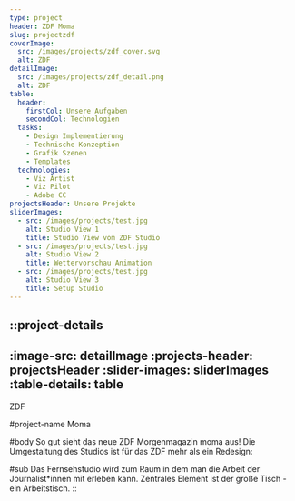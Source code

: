 ```yaml
---
type: project
header: ZDF Moma
slug: projectzdf
coverImage:
  src: /images/projects/zdf_cover.svg
  alt: ZDF
detailImage:
  src: /images/projects/zdf_detail.png
  alt: ZDF
table:
  header:
    firstCol: Unsere Aufgaben
    secondCol: Technologien
  tasks:
    - Design Implementierung
    - Technische Konzeption
    - Grafik Szenen
    - Templates
  technologies:
    - Viz Artist
    - Viz Pilot
    - Adobe CC
projectsHeader: Unsere Projekte
sliderImages:
  - src: /images/projects/test.jpg
    alt: Studio View 1
    title: Studio View vom ZDF Studio
  - src: /images/projects/test.jpg
    alt: Studio View 2
    title: Wettervorschau Animation
  - src: /images/projects/test.jpg
    alt: Studio View 3
    title: Setup Studio
---
```


::project-details
---
:image-src: detailImage
:projects-header: projectsHeader
:slider-images: sliderImages
:table-details: table
---
ZDF

#project-name
Moma

#body
So gut sieht das neue ZDF Morgenmagazin moma aus! Die Umgestaltung des Studios ist für das ZDF mehr als ein Redesign:

#sub
Das Fernsehstudio wird zum Raum in dem man die Arbeit der Journalist\*innen mit erleben kann. Zentrales Element ist der große Tisch - ein Arbeitstisch.
::
